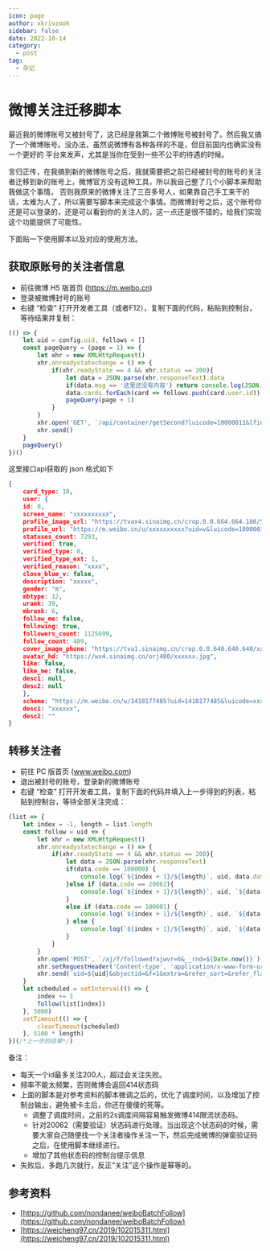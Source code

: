 ```yaml
---
icon: page
author: xkrivzooh
sidebar: false
date: 2022-10-14
category:
  - post
tag:
  - 杂记
---
```


# 微博关注迁移脚本

最近我的微博账号又被封号了，这已经是我第二个微博账号被封号了。然后我又搞了一个微博账号。没办法，虽然说微博有各种各样的不是，但目前国内也确实没有一个更好的
平台来发声，尤其是当你在受到一些不公平的待遇的时候。

言归正传，在我搞到新的微博账号之后，我就需要把之前已经被封号的账号的关注者迁移到新的账号上，微博官方没有这种工具，所以我自己整了几个小脚本来帮助我做这个事情，
否则我原来的微博关注了三百多号人，如果靠自己手工来干的话，太难为人了，所以需要写脚本来完成这个事情。而微博封号之后，这个账号你还是可以登录的，还是可以看到你的关注人的，这一点还是很不错的，给我们实现这个功能提供了可能性。

下面贴一下使用脚本以及对应的使用方法。


## 获取原账号的关注者信息

- 前往微博 H5 版首页 (https://m.weibo.cn)
- 登录被微博封号的账号
- 右键 “检查” 打开开发者工具（或者F12），复制下面的代码，粘贴到控制台，等待结果并复制：

```js
(() => {
    let uid = config.uid, follows = []
    const pageQuery = (page = 1) => {
        let xhr = new XMLHttpRequest()
        xhr.onreadystatechange = () => {
            if(xhr.readyState == 4 && xhr.status == 200){
                let data = JSON.parse(xhr.responseText).data
                if(data.msg == '这里还没有内容') return console.log(JSON.stringify(follows))
                data.cards.forEach(card => follows.push(card.user.id))
                pageQuery(page + 1)
            }
        }
        xhr.open('GET', `/api/container/getSecond?luicode=10000011&lfid=100505${uid}&uid=${uid}&containerid=100505${uid}_-_FOLLOWERS&page=${page}`)
        xhr.send()
    }
    pageQuery()
})()
```

这里接口api获取的 json 格式如下

```json
{
    card_type: 10,
    user: {
    id: 0,
    screen_name: "xxxxxxxxxx",
    profile_image_url: "https://tvax4.sinaimg.cn/crop.0.0.664.664.180/5487abcdly8g0clh7uhdkj20ig0ihjsr.jpg?KID=imgbed,tva&Expires=1571513714&ssig=xHcSHWmQ4a",
    profile_url: "https://m.weibo.cn/u/xxxxxxxxxx?uid=v&luicode=10000012&lfid=1005052118906250_-_FOLLOWERS",
    statuses_count: 7293,
    verified: true,
    verified_type: 0,
    verified_type_ext: 1,
    verified_reason: "xxxx",
    close_blue_v: false,
    description: "xxxxx",
    gender: "m",
    mbtype: 12,
    urank: 39,
    mbrank: 6,
    follow_me: false,
    following: true,
    followers_count: 1125699,
    follow_count: 489,
    cover_image_phone: "https://tva1.sinaimg.cn/crop.0.0.640.640.640/xxxxxx.jpg",
    avatar_hd: "https://wx4.sinaimg.cn/orj480/xxxxxx.jpg",
    like: false,
    like_me: false,
    desc1: null,
    desc2: null
    },
    scheme: "https://m.weibo.cn/u/1418177485?uid=1418177485&luicode=xxxxxxx",
    desc1: "xxxxxx",
    desc2: ""
}
```

## 转移关注者

- 前往 PC 版首页 (www.weibo.com)
- 退出被封号的账号，登录新的微博账号
- 右键 “检查” 打开开发者工具，复制下面的代码并填入上一步得到的列表，粘贴到控制台，等待全部关注完成：

```js
(list => {
    let index = -1, length = list.length
    const follow = uid => {
        let xhr = new XMLHttpRequest()
        xhr.onreadystatechange = () => {
            if(xhr.readyState == 4 && xhr.status == 200){
                let data = JSON.parse(xhr.responseText)
                if(data.code == 100000) {
                    console.log(`${index + 1}/${length}`, uid, data.data.fnick, '关注成功')
                }else if (data.code == 20062){
                    console.log(`${index + 1}/${length}`, uid, `${data.msg}`)
                }
                else if (data.code == 100001) {
                    console.log(`${index + 1}/${length}`, uid, `${data.msg}`)
                } else {
                    console.log(`${index + 1}/${length}`, uid, `${data.code} - ${data.msg}`)
                }
            }
        }
        xhr.open('POST', `/aj/f/followed?ajwvr=6&__rnd=${Date.now()}`)
        xhr.setRequestHeader('Content-type', 'application/x-www-form-urlencoded')
        xhr.send(`uid=${uid}&objectid=&f=1&extra=&refer_sort=&refer_flag=1005050001_&location=page_100505_home&oid=${uid}&wforce=1&nogroup=false&fnick=&refer_lflag=&refer_from=profile_headerv6&_t=0`)
    }
    let scheduled = setInterval(() => {
        index += 1
        follow(list[index])
    }, 5000)
    setTimeout(() => {
        clearTimeout(scheduled)
    }, 5100 * length)
})(/*上一步的结果*/)
```

备注：
- 每天一个id最多关注200人，超过会关注失败。
- 频率不能太频繁，否则微博会返回414状态码
- 上面的脚本是对参考资料的脚本微调之后的，优化了调度时间，以及增加了控制台输出，避免被卡主后，你还在傻傻的死等。
    - 调整了调度时间，之前的2s调度间隔容易触发微博414限流状态码。
    - 针对20062（需要验证）状态码进行处理。当出现这个状态码的时候，需要大家自己随便找一个关注者操作关注一下，然后完成微博的弹窗验证码之后，在使用脚本继续进行。
    - 增加了其他状态码的控制台提示信息
- 失败后，多跑几次就行，反正“关注”这个操作是幂等的。


## 参考资料

- [https://github.com/nondanee/weiboBatchFollow](https://github.com/nondanee/weiboBatchFollow)
- [https://weicheng97.cn/2019/102015311.html](https://weicheng97.cn/2019/102015311.html)